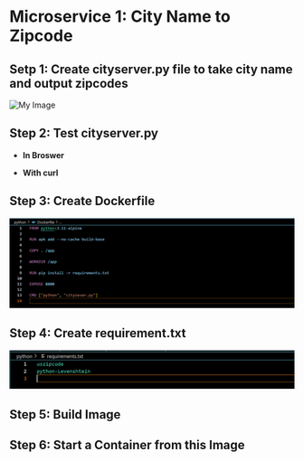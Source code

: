 # **Microservice 1: City Name to Zipcode**

## **Setp 1: Create cityserver.py file to take city name and output zipcodes**
![My Image](./image/citysever.png)

## **Step 2: Test cityserver.py**
* **In Broswer**


* **With curl**


## **Step 3: Create Dockerfile**
![My Image](./image/dockerfile.png)

## **Step 4: Create requirement.txt**
![My Image](./image/requirements.png)

## **Step 5: Build Image**


## **Step 6: Start a Container from this Image**
